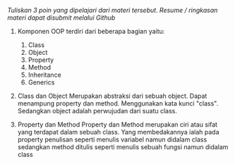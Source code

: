 *Tuliskan 3 poin yang dipelajari dari materi tersebut. Resume / ringkasan materi dapat disubmit melalui Github*

1. Komponen OOP terdiri dari beberapa bagian yaitu:
    1. Class
    2. Object
    3. Property
    4. Method
    5. Inheritance
    6. Generics

2. Class dan Object
Merupakan abstraksi dari sebuah object. Dapat menampung property dan method. Menggunakan kata kunci "class". Sedangkan object adalah perwujudan dari suatu class.

3. Property dan Method
Property dan Method merupakan ciri atau sifat yang terdapat dalam sebuah class. Yang membedakannya ialah pada property penulisan seperti menulis variabel namun didalam class sedangkan method ditulis seperti menulis sebuah fungsi namun didalam class